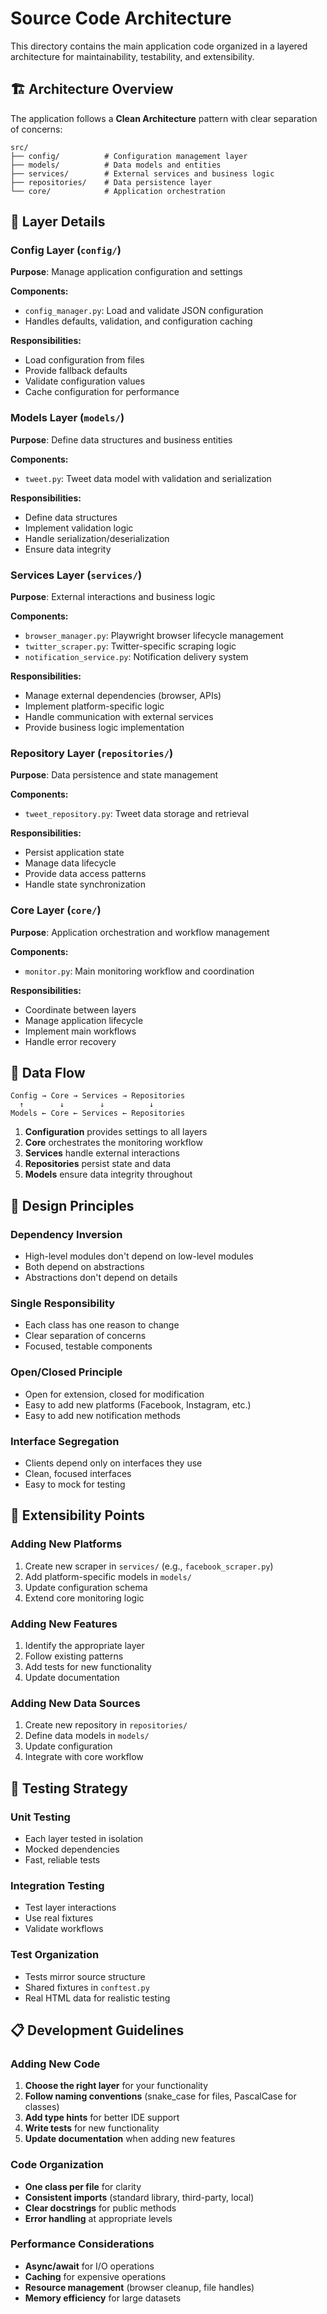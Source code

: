 # Source Code Architecture

This directory contains the main application code organized in a layered architecture for maintainability, testability, and extensibility.

## 🏗️ Architecture Overview

The application follows a **Clean Architecture** pattern with clear separation of concerns:

```
src/
├── config/          # Configuration management layer
├── models/          # Data models and entities
├── services/        # External services and business logic
├── repositories/    # Data persistence layer
└── core/            # Application orchestration
```

## 📁 Layer Details

### **Config Layer** (`config/`)
**Purpose**: Manage application configuration and settings

**Components:**
- `config_manager.py`: Load and validate JSON configuration
- Handles defaults, validation, and configuration caching

**Responsibilities:**
- Load configuration from files
- Provide fallback defaults
- Validate configuration values
- Cache configuration for performance

### **Models Layer** (`models/`)
**Purpose**: Define data structures and business entities

**Components:**
- `tweet.py`: Tweet data model with validation and serialization

**Responsibilities:**
- Define data structures
- Implement validation logic
- Handle serialization/deserialization
- Ensure data integrity

### **Services Layer** (`services/`)
**Purpose**: External interactions and business logic

**Components:**
- `browser_manager.py`: Playwright browser lifecycle management
- `twitter_scraper.py`: Twitter-specific scraping logic
- `notification_service.py`: Notification delivery system

**Responsibilities:**
- Manage external dependencies (browser, APIs)
- Implement platform-specific logic
- Handle communication with external services
- Provide business logic implementation

### **Repository Layer** (`repositories/`)
**Purpose**: Data persistence and state management

**Components:**
- `tweet_repository.py`: Tweet data storage and retrieval

**Responsibilities:**
- Persist application state
- Manage data lifecycle
- Provide data access patterns
- Handle state synchronization

### **Core Layer** (`core/`)
**Purpose**: Application orchestration and workflow management

**Components:**
- `monitor.py`: Main monitoring workflow and coordination

**Responsibilities:**
- Coordinate between layers
- Manage application lifecycle
- Implement main workflows
- Handle error recovery

## 🔄 Data Flow

```
Config → Core → Services → Repositories
  ↑        ↓        ↓          ↓
Models ← Core ← Services ← Repositories
```

1. **Configuration** provides settings to all layers
2. **Core** orchestrates the monitoring workflow
3. **Services** handle external interactions
4. **Repositories** persist state and data
5. **Models** ensure data integrity throughout

## 🎯 Design Principles

### **Dependency Inversion**
- High-level modules don't depend on low-level modules
- Both depend on abstractions
- Abstractions don't depend on details

### **Single Responsibility**
- Each class has one reason to change
- Clear separation of concerns
- Focused, testable components

### **Open/Closed Principle**
- Open for extension, closed for modification
- Easy to add new platforms (Facebook, Instagram, etc.)
- Easy to add new notification methods

### **Interface Segregation**
- Clients depend only on interfaces they use
- Clean, focused interfaces
- Easy to mock for testing

## 🚀 Extensibility Points

### **Adding New Platforms**
1. Create new scraper in `services/` (e.g., `facebook_scraper.py`)
2. Add platform-specific models in `models/`
3. Update configuration schema
4. Extend core monitoring logic

### **Adding New Features**
1. Identify the appropriate layer
2. Follow existing patterns
3. Add tests for new functionality
4. Update documentation

### **Adding New Data Sources**
1. Create new repository in `repositories/`
2. Define data models in `models/`
3. Update configuration
4. Integrate with core workflow

## 🧪 Testing Strategy

### **Unit Testing**
- Each layer tested in isolation
- Mocked dependencies
- Fast, reliable tests

### **Integration Testing**
- Test layer interactions
- Use real fixtures
- Validate workflows

### **Test Organization**
- Tests mirror source structure
- Shared fixtures in `conftest.py`
- Real HTML data for realistic testing

## 📋 Development Guidelines

### **Adding New Code**
1. **Choose the right layer** for your functionality
2. **Follow naming conventions** (snake_case for files, PascalCase for classes)
3. **Add type hints** for better IDE support
4. **Write tests** for new functionality
5. **Update documentation** when adding new features

### **Code Organization**
- **One class per file** for clarity
- **Consistent imports** (standard library, third-party, local)
- **Clear docstrings** for public methods
- **Error handling** at appropriate levels

### **Performance Considerations**
- **Async/await** for I/O operations
- **Caching** for expensive operations
- **Resource management** (browser cleanup, file handles)
- **Memory efficiency** for large datasets 